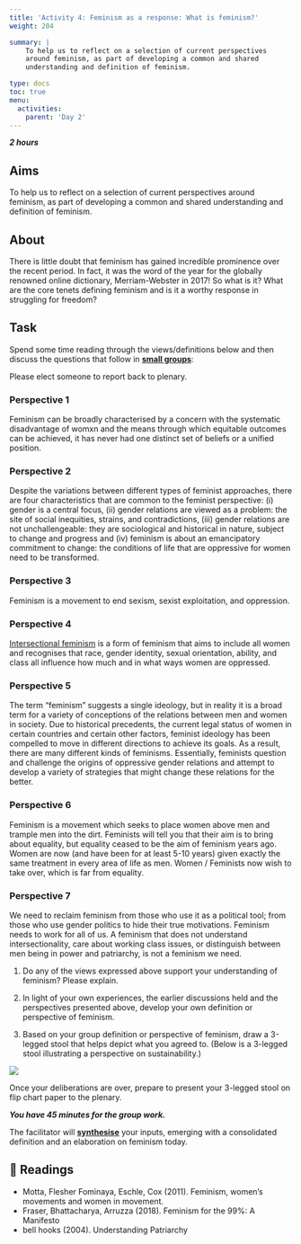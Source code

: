 ```yaml
---
title: 'Activity 4: Feminism as a response: What is feminism?'
weight: 204

summary: |
    To help us to reflect on a selection of current perspectives
    around feminism, as part of developing a common and shared
    understanding and definition of feminism.

type: docs
toc: true
menu:
  activities:
    parent: 'Day 2'
---
```


***2 hours***

## Aims

To help us to reflect on a selection of current perspectives
around feminism, as part of developing a common and shared
understanding and definition of feminism.

## About

There is little doubt that feminism has gained incredible
prominence over the recent period. In fact, it was the word of
the year for the globally renowned online dictionary,
Merriam-Webster in 2017!
So what is it? What are the core tenets defining feminism and is
it a worthy response in struggling for freedom?

## Task

Spend some time reading through the views/definitions below
and then discuss the questions that follow in <u>**small groups**</u>:

Please elect someone to report back to plenary.

### Perspective 1

Feminism can be broadly characterised by a concern with the
systematic disadvantage of womxn and the means through
which equitable outcomes can be achieved, it has never had
one distinct set of beliefs or a unified position.

### Perspective 2

Despite the variations between different types of feminist
approaches, there are four characteristics that are common to
the feminist perspective: (i) gender is a central focus, (ii) gender
relations are viewed as a problem: the site of social inequities,
strains, and contradictions, (iii) gender relations are not
unchallengeable: they are sociological and historical in nature,
subject to change and progress and (iv) feminism is about an
emancipatory commitment to change: the conditions of life that
are oppressive for women need to be transformed.

### Perspective 3

Feminism is a movement to end sexism, sexist exploitation, and
oppression.

### Perspective 4

[Intersectional feminism] is a form of feminism that aims to
include all women and recognises that race, gender identity,
sexual orientation, ability, and class all influence how much and
in what ways women are oppressed.

[Intersectional feminism]: http://www.telegraph.co.uk/women/womens-life/10572435/Intersectional-feminism.-What-the-hell-is-it-And-why-you-should-care.html

### Perspective 5

The term “feminism” suggests a single ideology, but in reality it
is a broad term for a variety of conceptions of the relations
between men and women in society. Due to historical
precedents, the current legal status of women in certain
countries and certain other factors, feminist ideology has been
compelled to move in different directions to achieve its goals. As
a result, there are many different kinds of feminisms. Essentially,
feminists question and challenge the origins of oppressive
gender relations and attempt to develop a variety of strategies
that might change these relations for the better.

### Perspective 6

Feminism is a movement which seeks to place women above
men and trample men into the dirt. Feminists will tell you that
their aim is to bring about equality, but equality ceased to be the
aim of feminism years ago. Women are now (and have been for
at least 5-10 years) given exactly the same treatment in every
area of life as men. Women / Feminists now wish to take over,
which is far from equality.

### Perspective 7

We need to reclaim feminism from those who use it as a political
tool; from those who use gender politics to hide their
true motivations. Feminism needs to work for all of us. A
feminism that does not understand intersectionality, care about
working class issues, or distinguish between men being in
power and patriarchy, is not a feminism we need.

1. Do any of the views expressed above support your
   understanding of feminism? Please explain.

2. In light of your own experiences, the earlier discussions held
   and the perspectives presented above, develop your own
   definition or perspective of feminism.

3. Based on your group definition or perspective of feminism,
   draw a 3-legged stool that helps depict what you agreed to.
   (Below is a 3-legged stool illustrating a perspective on
   sustainability.)

![](/images/sustainability-stool.jpeg)

Once your deliberations are over, prepare to present your 3-legged
stool on flip chart paper to the plenary.

***You have 45 minutes for the group work.***

The facilitator will <u>**synthesise**</u> your inputs, emerging with a
consolidated definition and an elaboration on feminism
today.

## 📖️ Readings

* Motta, Flesher Fominaya, Eschle, Cox (2011).
  Feminism, women’s movements and women in movement.
* Fraser, Bhattacharya, Arruzza (2018). Feminism for the 99%: A Manifesto
* bell hooks (2004). Understanding Patriarchy
